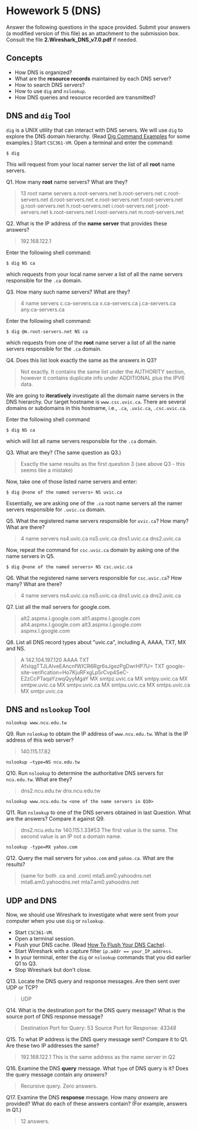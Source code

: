 # Howework 5 (DNS)

Answer the following questions in the space provided. Submit your answers (a modified version of this file) as an attachment to the submission box. Consult the file **2.Wireshark_DNS_v7.0.pdf** if needed.

## Concepts
  - How DNS is organized?
  - What are the **resource records** maintained by each DNS server?
  - How to search DNS servers?
  - How to use `dig` and `nslookup`.
  - How DNS queries and resource recorded are transmitted?


## DNS and `dig` Tool
`dig` is a UNIX utility that can interact with DNS servers. We will use `dig` to explore the DNS domain hierarchy. (Read [Dig Command Examples](https://www.thegeekstuff.com/2012/02/dig-command-examples/) for some examples.)
Start `CSC361-VM`. Open a terminal and enter the command:

    $ dig

This will request from your local namer server the list of all **root** name servers.

Q1. How many **root** name servers? What are they?
> 13 root name servers
> a.root-servers.net
> b.root-servers.net
> c.root-servers.net
> d.root-servers.net
> e.root-servers.net
> f.root-servers.net
> g.root-servers.net
> h.root-servers.net
> i.root-servers.net
> j.root-servers.net
> k.root-servers.net
> l.root-servers.net
> m.root-servers.net

Q2. What is the IP address of the **name server** that provides these answers?
> 192.168.122.1
>
>

Enter the following shell command:

    $ dig NS ca

which requests from your local name server a list of all the name servers responsible for the `.ca` domain.


Q3. How many such name servers? What are they?
> 4 name servers
> c.ca-servers.ca
> x.ca-servers.ca
> j.ca-servers.ca
> any.ca-servers.ca

Enter the following shell command:

    $ dig @m.root-servers.net NS ca


which requests from one of the **root** name server a list of all the name servers responsible for the `.ca` domain.

Q4. Does this list look exactly the same as the answers in Q3?
> Not exactly. It contains the same list under the AUTHORITY section, however it contains duplicate info under ADDITIONAL plus the IPV6 data.
>
>

We are going to **iteratively** investigate all the domain name servers in the DNS hierarchy. Our target hostname is `www.csc.uvic.ca`. There are several domains or subdomains in this hostname, i.e., `.ca`, `.uvic.ca`, `.csc.uvic.ca`.

Enter the following shell command

    $ dig NS ca

which will list all name servers responsible for the `.ca` domain.

Q3. What are they? (The same question as Q3.)
> Exactly the same results as the first question 3 (see above Q3 - this seems like a mistake)
> 
>

Now, take one of those listed name servers and enter:

    $ dig @<one of the named servers> NS uvic.ca

Essentially, we are asking one of the `.ca` root name servers all the namer servers responsible for `.uvic.ca` domain.


Q5. What the registered name servers responsible for `uvic.ca`? How many? What are there?
> 4 name servers 
> ns4.uvic.ca
> ns5.uvic.ca
> dns1.uvic.ca
> dns2.uvic.ca

Now, repeat the command for `csc.uvic.ca` domain by asking one of the name servers in Q5.

    $ dig @<one of the named servers> NS csc.uvic.ca

Q6. What the registered name servers responsible for `csc.uvic.ca`? How many? What are there?
> 4 name servers
> ns4.uvic.ca
> ns5.uvic.ca
> dns1.uvic.ca
> dns2.uvic.ca


Q7. List all the mail servers for google.com.
> alt2.aspmx.l.google.com 
> alt1.aspmx.l.google.com
> alt4.aspmx.l.google.com
> alt3.aspmx.l.google.com
> aspmx.l.google.com

Q8. List all DNS record types about "uvic.ca", including A, AAAA, TXT, MX and NS.
> A                142.104.197.120
> AAAA             <none>
> TXT              AfxlqgTTJLAIveEAncnfWICR6Rgr6sJgezPgDwrHP7U=
> TXT              google-site-verification=Ho7KjuRFxgLp5rCvp4SeC-E2zCcPTaqaYzwqQyyMgaY
> MX               smtpz.uvic.ca
> MX               smtpy.uvic.ca
> MX               smtpw.uvic.ca
> MX               smtpv.uvic.ca
> MX               smtpu.uvic.ca
> MX               smtps.uvic.ca
> MX               smtpr.uvic.ca
## DNS and `nslookup` Tool

    nslookup www.ncu.edu.tw

Q9. Run `nslookup` to obtain the IP address of  `www.ncu.edu.tw`. What is the IP address of this web server?
> 140.115.17.82 
>
>

    nslookup –type=NS ncu.edu.tw

Q10. Run `nslookup` to determine the authoritative DNS servers for `ncu.edu.tw`. What are they?
> dns2.ncu.edu.tw
> dns.ncu.edu.tw
>

    nslookup www.ncu.edu.tw <one of the name servers in Q10>

Q11. Run `nslookup` to one of the DNS servers obtained in last Question. What are the answers? Compare it against Q9.
> dns2.ncu.edu.tw
> 140.115.1.33#53
> The first value is the same. The second value is an IP not a domain name.


    nslookup -type=MX yahoo.com

Q12. Query the mail servers for `yahoo.com` and `yahoo.ca`. What are the results?
> (same for both .ca and .com)
> mta5.am0.yahoodns.net
> mta6.am0.yahoodns.net
> mta7.am0.yahoodns.net


## UDP and DNS
Now, we should use Wireshark to investigate what were sent from your computer when you use `dig` or `nslookup`.
- Start `CSC361-VM`.
- Open a terminal session.
- Flush your DNS cache. (Read [How To Flush Your DNS Cache](https://help.dreamhost.com/hc/en-us/articles/214981288-Flushing-your-DNS-cache-in-Mac-OS-X-and-Linux)).
- Start Wireshark with a capture filter `ip.addr == your_IP_address`.
- In your terminal, enter the `dig` or `nslookup` commands that you did earlier Q1 to Q3.
- Stop Wireshark but don't close.

Q13. Locate the DNS query and response messages. Are then sent over UDP or TCP?
> UDP
>
>

Q14. What is the destination port for the DNS query message? What is the source port of DNS response message?
> Destination Port for Query: 53
> Source Port for Response: 43348
>

Q15. To what IP address is the DNS query message sent? Compare it to Q1. Are these two IP addresses the same?
> 192.168.122.1
> This is the same address as the name server in Q2
>

Q16. Examine the DNS **query** message. What `Type` of DNS query is it? Does the query message contain any _answers_?
> Recursive query. Zero answers.
>
>

Q17. Examine the DNS **response** message. How many _answers_ are provided? What do each of these answers contain? (For example, answers in Q1.)
> 12 answers.
>
>
